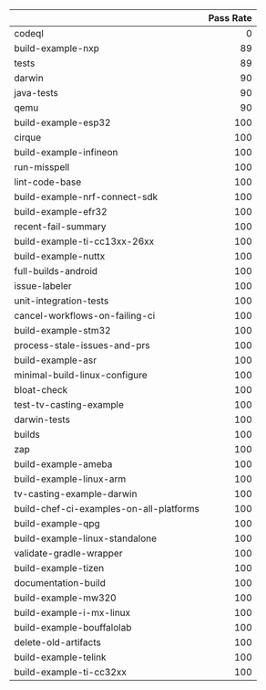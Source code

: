 |                                         |   Pass Rate |
|:----------------------------------------|------------:|
| codeql                                  |           0 |
| build-example-nxp                       |          89 |
| tests                                   |          89 |
| darwin                                  |          90 |
| java-tests                              |          90 |
| qemu                                    |          90 |
| build-example-esp32                     |         100 |
| cirque                                  |         100 |
| build-example-infineon                  |         100 |
| run-misspell                            |         100 |
| lint-code-base                          |         100 |
| build-example-nrf-connect-sdk           |         100 |
| build-example-efr32                     |         100 |
| recent-fail-summary                     |         100 |
| build-example-ti-cc13xx-26xx            |         100 |
| build-example-nuttx                     |         100 |
| full-builds-android                     |         100 |
| issue-labeler                           |         100 |
| unit-integration-tests                  |         100 |
| cancel-workflows-on-failing-ci          |         100 |
| build-example-stm32                     |         100 |
| process-stale-issues-and-prs            |         100 |
| build-example-asr                       |         100 |
| minimal-build-linux-configure           |         100 |
| bloat-check                             |         100 |
| test-tv-casting-example                 |         100 |
| darwin-tests                            |         100 |
| builds                                  |         100 |
| zap                                     |         100 |
| build-example-ameba                     |         100 |
| build-example-linux-arm                 |         100 |
| tv-casting-example-darwin               |         100 |
| build-chef-ci-examples-on-all-platforms |         100 |
| build-example-qpg                       |         100 |
| build-example-linux-standalone          |         100 |
| validate-gradle-wrapper                 |         100 |
| build-example-tizen                     |         100 |
| documentation-build                     |         100 |
| build-example-mw320                     |         100 |
| build-example-i-mx-linux                |         100 |
| build-example-bouffalolab               |         100 |
| delete-old-artifacts                    |         100 |
| build-example-telink                    |         100 |
| build-example-ti-cc32xx                 |         100 |